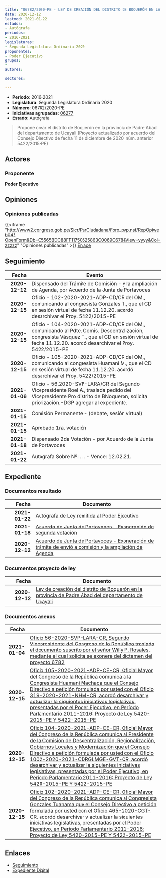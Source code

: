 ```yaml
---
title: "06782/2020-PE - LEY DE CREACIÓN DEL DISTRITO DE BOQUERÓN EN LA PROVINCIA DE PADRE ABAD DEL DEPARTAMENTO DE UCAYALI"
date: 2020-12-12
lastmod: 2021-01-22
estados:
- Autógrafa
periodos:
- 2016-2021
legislaturas:
- Segunda Legislatura Ordinaria 2020
proponentes:
- Poder Ejecutivo
grupos:
- 
autores:

sectores:

---
```

- **Periodo**: 2016-2021
- **Legislatura**: Segunda Legislatura Ordinaria 2020
- **Número**: 06782/2020-PE
- **Iniciativas agrupadas**: [06277](../../06200/06277)
- **Estado**: Autógrafa

> Propone crear el distrito de Boquerón en la provincia de Padre Abad del departamento de Ucayali (Proyecto actualizado por acuerdo del Consejo Directivo de fecha 11 de diciembre de 2020, núm. anterior 5422/2015-PE)


## Actores

### Proponente

**Poder Ejecutivo**

## Opiniones

### Opiniones publicadas

{{<iframe "http://www2.congreso.gob.pe/Sicr/ParCiudadana/Foro_pvp.nsf/RepOpiweb04?OpenForm&Db=C5565BDC88FF11750525863C0069C678&View=yyyy&Col=zzzzz" "Opiniones publicadas" >}}
[Enlace](http://www2.congreso.gob.pe/Sicr/ParCiudadana/Foro_pvp.nsf/RepOpiweb04?OpenForm&Db=C5565BDC88FF11750525863C0069C678&View=yyyy&Col=zzzzz)


## Seguimiento

| Fecha | Evento |
|------:|--------|
| **2020-12-12** | Dispensado del Trámite de Comisión - y la ampliación de Agenda, por Acuerdo de la Junta de Portavoces |
| **2020-12-15** | Oficio - 102-2020-2021-ADP-CD/CR del OM,, comunicando al congresista Gonzales T., que el CD en sesión virtual de fecha 11.12.20. acordó desarchivar el Proy. 5422/2015-PE |
| **2020-12-15** | Oficio - 104-2020-2021-ADP-CD/CR del OM,, comunicando al Pdte. Comis. Descentralización, congresista Vásquez T., que el CD en sesión virtual de fecha 11.12.20. acordó desarchivar el Proy. 5422/2015-PE |
| **2020-12-15** | Oficio - 105-2020-2021-ADP-CD/CR del OM,, comunicando al congresista Huamaní M., que el CD en sesión virtual de fecha 11.12.20. acordó desarchivar el Proy. 5422/2015-PE |
| **2021-01-06** | Oficio - 56.2020-SVP-LARA/CR del Segundo Vicepresidente Roel A., traslada pedido del Vicepresidente Pro distrito de BNoquerón, solicita priorización.-DGP agregar al expediente. |
| **2021-01-15** | Comisión Permanente - (debate, sesión virtual) |
| **2021-01-15** | Aprobado 1ra. votación |
| **2021-01-18** | Dispensado 2da Votación - por Acuerdo de la Junta de Portavoces |
| **2021-01-22** | Autógrafa Sobre Nº: .... - Vence: 12.02.21. |

## Expediente

### Documentos resultado

| Fecha | Documento |
|------:|-----------|
| **2021-01-22** | [Autógrafa de Ley remitida al Poder Ejecutivo](https://leyes.congreso.gob.pe/Documentos/2016_2021/Autografas/Ley_y_de_Resolucion_Legislativa/AU06782-20210122.pdf) |
| **2021-01-18** | [Acuerdo de Junta de Portavoces - Exoneración de segunda votación](http://www.leyes.congreso.gob.pe/Documentos/2016_2021/Acuerdos/Junta_Portavoces/AJP06782-20210118.pdf) |
| **2020-12-12** | [Acuerdo de Junta de Portavoces - Exoneración de trámite de envió a comisión y la ampliación de Agenda](http://www.leyes.congreso.gob.pe/Documentos/2016_2021/Acuerdos/Junta_Portavoces/AJP06782-20201212.pdf) |

### Documentos proyecto de ley

| Fecha | Documento |
|------:|-----------|
| **2020-12-12** | [Ley de creación del distrito de Boquerón en la provincia de Padre Abad del departamento de Ucayali](https://leyes.congreso.gob.pe/Documentos/2016_2021/Proyectos_de_Ley_y_de_Resoluciones_Legislativas/PL06782-20201212.pdf) |

### Documentos anexos

| Fecha | Documento |
|------:|-----------|
| **2021-01-04** | [Oficio 56-2020-SVP-LARA-CR, Segundo Vicepresidente del Congreso de la República traslada el documento suscrito por el señor Willy P. Rosales, mediante el cual solicita se exonere del dictamen del proyecto 6782](http://www.leyes.congreso.gob.pe/Documentos/2016_2021/Oficios/Congresistas/OFICIO-56-2020-SVP-LARA-CR.pdf) |
| **2020-12-15** | [Oficio 105-2020-2021-ADP-CE-CR, Oficial Mayor del Congreso de la República comunica a la Congresista Huamaní Machaca que el Consejo Directivo a petición formulada por usted con el Oficio 319-2020-2021-NHM-CR, acordó desarchivar y actualizar la siguientes iniciativas legislativas, presentadas por el Poder Ejecutivo, en Período Parlamentario 2011-2016: Proyecto de Ley 5420-2015-PE Y 5422-2015-PE](http://www.leyes.congreso.gob.pe/Documentos/2016_2021/Oficios/Oficialia_Mayor/OFICIO-105-2020-2021-ADP-CD-CR.pdf) |
| **2020-12-15** | [Oficio 104-2020-2021-ADP-CE-CR, Oficial Mayor del Congreso de la República comunica al Presidente de la Comisión de Descentralización, Regionalización, Gobiernos Locales y Modernización que el Consejo Directivo a petición formulada por usted con el Oficio 1002-2020-2021-CDRGLMGE-GVT-CR, acordó desarchivar y actualizar la siguientes iniciativas legislativas, presentadas por el Poder Ejecutivo, en Período Parlamentario 2011-2016: Proyecto de Ley 5420-2015-PE Y 5422-2015-PE](http://www.leyes.congreso.gob.pe/Documentos/2016_2021/Oficios/Oficialia_Mayor/OFICIO-104-2020-2021-ADP-CD-CR.pdf) |
| **2020-12-15** | [Oficio 102-2020-2021-ADP-CE-CR, Oficial Mayor del Congreso de la República comunica al Congresista Gonzales Tuanama que el Consejo Directivo a petición formulada por usted con el Oficio 465-2020-CGT-CR, acordó desarchivar y actualizar la siguientes iniciativas legislativas, presentadas por el Poder Ejecutivo, en Período Parlamentario 2011-2016: Proyecto de Ley 5420-2015-PE Y 5422-2015-PE](http://www.leyes.congreso.gob.pe/Documentos/2016_2021/Oficios/Oficialia_Mayor/OFICIO-102-2020-2021-ADP-CD-CR.pdf) |

## Enlaces

- [Seguimiento](http://www2.congreso.gob.pe/Sicr/TraDocEstProc/CLProLey2016.nsf/f7fff46988ca05b1052578e100829cc7/8b0618b9711796470525863c006df4d0?OpenDocument)
- [Expediente Digital](http://www2.congreso.gob.pe/Sicr/TraDocEstProc/Expvirt_2011.nsf/visbusqptramdoc1621/06782?opendocument)


